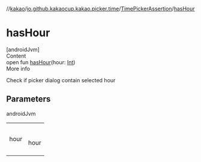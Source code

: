 //[kakao](../../../index.md)/[io.github.kakaocup.kakao.picker.time](../index.md)/[TimePickerAssertion](index.md)/[hasHour](has-hour.md)



# hasHour  
[androidJvm]  
Content  
open fun [hasHour](has-hour.md)(hour: [Int](https://kotlinlang.org/api/latest/jvm/stdlib/kotlin/-int/index.html))  
More info  


Check if picker dialog contain selected hour



## Parameters  
  
androidJvm  
  
| | |
|---|---|
| <a name="io.github.kakaocup.kakao.picker.time/TimePickerAssertion/hasHour/#kotlin.Int/PointingToDeclaration/"></a>hour| <a name="io.github.kakaocup.kakao.picker.time/TimePickerAssertion/hasHour/#kotlin.Int/PointingToDeclaration/"></a><br><br>hour<br><br>|
  
  




